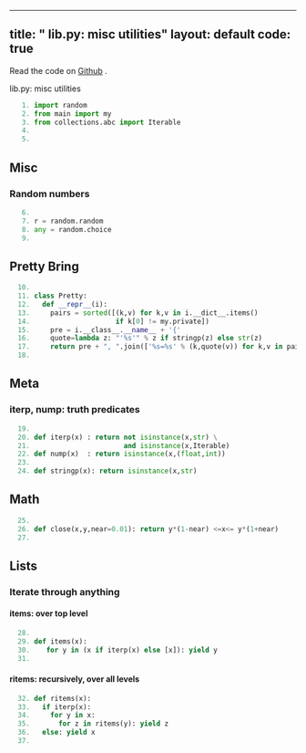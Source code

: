 

---
title: " lib.py: misc utilities"
layout: default
code: true
---

Read the code on [Github](https://github.com/se4ai/code/tree/master/lib.py) <font color=orange><i class="fab fa-github-3x"></i></font>.

 lib.py: misc utilities


````python
   1. import random
   2. from main import my
   3. from collections.abc import Iterable   
   4. 
   5. 
````

## Misc

### Random numbers

````python
   6. 
   7. r = random.random
   8. any = random.choice
   9. 
````

## Pretty Bring

````python
  10. 
  11. class Pretty:
  12.   def __repr__(i):
  13.     pairs = sorted([(k,v) for k,v in i.__dict__.items() 
  14.                     if k[0] != my.private])
  15.     pre = i.__class__.__name__ + '{'
  16.     quote=lambda z: "'%s'" % z if stringp(z) else str(z)
  17.     return pre + ", ".join(['%s=%s' % (k,quote(v)) for k,v in pairs]) + '}'
  18. 
````

## Meta

### iterp, nump: truth predicates

````python
  19. 
  20. def iterp(x) : return not isinstance(x,str) \
  21.                       and isinstance(x,Iterable)
  22. def nump(x)  : return isinstance(x,(float,int))
  23. 
  24. def stringp(x): return isinstance(x,str)
````

## Math

````python
  25. 
  26. def close(x,y,near=0.01): return y*(1-near) <=x<= y*(1+near)
  27. 
````

## Lists

### Iterate through anything

#### items: over top level

````python
  28. 
  29. def items(x): 
  30.    for y in (x if iterp(x) else [x]): yield y
  31. 
````

#### ritems: recursively, over all levels

````python
  32. def ritems(x): 
  33.   if iterp(x):
  34.     for y in x:
  35.       for z in ritems(y): yield z
  36.   else: yield x
  37. 
````
